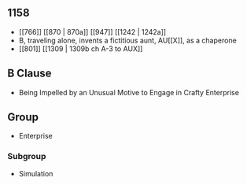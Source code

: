 ## 1158
- [[766]] [[870 | 870a]] [[947]] [[1242 | 1242a]] 
- B, traveling alone, invents a fictitious aunt, AU[[X]], as a chaperone
- [[801]] [[1309 | 1309b ch A-3 to AUX]] 

## B Clause
- Being Impelled by an Unusual Motive to Engage in Crafty Enterprise

## Group
- Enterprise

### Subgroup
- Simulation

